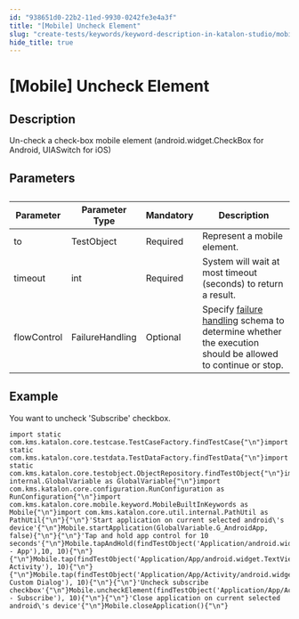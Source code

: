 ```yaml
---
id: "938651d0-22b2-11ed-9930-0242fe3e4a3f"
title: "[Mobile] Uncheck Element"
slug: "create-tests/keywords/keyword-description-in-katalon-studio/mobile-keywords/mobile-uncheck-element"
hide_title: true
---
```


# <a id="id_0" class="anchor_top_offset"/><a id="ariaid-title1" class="anchor_top_offset"/>[Mobile] Uncheck Element


## <a id="id_0__id_1" class="anchor_top_offset"/>Description

              
<p xmlns="http://www.w3.org/1999/xhtml" className="p">Un-check a check-box mobile element (android.widget.CheckBox for   Android, UIASwitch for iOS)</p> 
      

## <a id="id_0__id_2" class="anchor_top_offset"/>Parameters

              
<table xmlns="http://www.w3.org/1999/xhtml" className="table anchor_top_offset" id="id_0__50130202-5fc0-42c1-bbaf-5d075995eca2"><caption /><thead className="thead"><tr className><th className="entry anchor_top_offset" id="id_0__50130202-5fc0-42c1-bbaf-5d075995eca2__entry__1">Parameter</th><th className="entry anchor_top_offset" id="id_0__50130202-5fc0-42c1-bbaf-5d075995eca2__entry__2">Parameter Type</th><th className="entry anchor_top_offset" id="id_0__50130202-5fc0-42c1-bbaf-5d075995eca2__entry__3">Mandatory</th><th className="entry anchor_top_offset" id="id_0__50130202-5fc0-42c1-bbaf-5d075995eca2__entry__4">Description</th></tr></thead><tbody className="tbody"><tr className><td className="entry" headers="id_0__50130202-5fc0-42c1-bbaf-5d075995eca2__entry__1 id_0__50130202-5fc0-42c1-bbaf-5d075995eca2__entry__2 id_0__50130202-5fc0-42c1-bbaf-5d075995eca2__entry__3 id_0__50130202-5fc0-42c1-bbaf-5d075995eca2__entry__4 ">to</td><td className="entry" headers="id_0__50130202-5fc0-42c1-bbaf-5d075995eca2__entry__1 id_0__50130202-5fc0-42c1-bbaf-5d075995eca2__entry__2 id_0__50130202-5fc0-42c1-bbaf-5d075995eca2__entry__3 id_0__50130202-5fc0-42c1-bbaf-5d075995eca2__entry__4 ">TestObject</td><td className="entry" headers="id_0__50130202-5fc0-42c1-bbaf-5d075995eca2__entry__1 id_0__50130202-5fc0-42c1-bbaf-5d075995eca2__entry__2 id_0__50130202-5fc0-42c1-bbaf-5d075995eca2__entry__3 id_0__50130202-5fc0-42c1-bbaf-5d075995eca2__entry__4 ">Required</td><td className="entry" headers="id_0__50130202-5fc0-42c1-bbaf-5d075995eca2__entry__1 id_0__50130202-5fc0-42c1-bbaf-5d075995eca2__entry__2 id_0__50130202-5fc0-42c1-bbaf-5d075995eca2__entry__3 id_0__50130202-5fc0-42c1-bbaf-5d075995eca2__entry__4 ">Represent a mobile element.</td></tr><tr className><td className="entry" headers="id_0__50130202-5fc0-42c1-bbaf-5d075995eca2__entry__1 id_0__50130202-5fc0-42c1-bbaf-5d075995eca2__entry__2 id_0__50130202-5fc0-42c1-bbaf-5d075995eca2__entry__3 id_0__50130202-5fc0-42c1-bbaf-5d075995eca2__entry__4 ">timeout</td><td className="entry" headers="id_0__50130202-5fc0-42c1-bbaf-5d075995eca2__entry__1 id_0__50130202-5fc0-42c1-bbaf-5d075995eca2__entry__2 id_0__50130202-5fc0-42c1-bbaf-5d075995eca2__entry__3 id_0__50130202-5fc0-42c1-bbaf-5d075995eca2__entry__4 ">int</td><td className="entry" headers="id_0__50130202-5fc0-42c1-bbaf-5d075995eca2__entry__1 id_0__50130202-5fc0-42c1-bbaf-5d075995eca2__entry__2 id_0__50130202-5fc0-42c1-bbaf-5d075995eca2__entry__3 id_0__50130202-5fc0-42c1-bbaf-5d075995eca2__entry__4 ">Required</td><td className="entry" headers="id_0__50130202-5fc0-42c1-bbaf-5d075995eca2__entry__1 id_0__50130202-5fc0-42c1-bbaf-5d075995eca2__entry__2 id_0__50130202-5fc0-42c1-bbaf-5d075995eca2__entry__3 id_0__50130202-5fc0-42c1-bbaf-5d075995eca2__entry__4 ">System will wait at most timeout (seconds) to return a         result.</td></tr><tr className><td className="entry" headers="id_0__50130202-5fc0-42c1-bbaf-5d075995eca2__entry__1 id_0__50130202-5fc0-42c1-bbaf-5d075995eca2__entry__2 id_0__50130202-5fc0-42c1-bbaf-5d075995eca2__entry__3 id_0__50130202-5fc0-42c1-bbaf-5d075995eca2__entry__4 ">flowControl</td><td className="entry" headers="id_0__50130202-5fc0-42c1-bbaf-5d075995eca2__entry__1 id_0__50130202-5fc0-42c1-bbaf-5d075995eca2__entry__2 id_0__50130202-5fc0-42c1-bbaf-5d075995eca2__entry__3 id_0__50130202-5fc0-42c1-bbaf-5d075995eca2__entry__4 ">FailureHandling</td><td className="entry" headers="id_0__50130202-5fc0-42c1-bbaf-5d075995eca2__entry__1 id_0__50130202-5fc0-42c1-bbaf-5d075995eca2__entry__2 id_0__50130202-5fc0-42c1-bbaf-5d075995eca2__entry__3 id_0__50130202-5fc0-42c1-bbaf-5d075995eca2__entry__4 ">Optional</td><td className="entry" headers="id_0__50130202-5fc0-42c1-bbaf-5d075995eca2__entry__1 id_0__50130202-5fc0-42c1-bbaf-5d075995eca2__entry__2 id_0__50130202-5fc0-42c1-bbaf-5d075995eca2__entry__3 id_0__50130202-5fc0-42c1-bbaf-5d075995eca2__entry__4 ">Specify <a className="xref" href="/maintain/configure-failure-handling-settings-in-katalon-studio">failure handling</a> schema to         determine whether the execution should be allowed to continue or         stop.</td></tr></tbody></table> 
      

## <a id="id_0__id_3" class="anchor_top_offset"/>Example

              
<p xmlns="http://www.w3.org/1999/xhtml" className="p">You want to uncheck 'Subscribe' checkbox.</p> 
              
<pre xmlns="http://www.w3.org/1999/xhtml" className="pre codeblock"><code>import static com.kms.katalon.core.testcase.TestCaseFactory.findTestCase{"\n"}import static com.kms.katalon.core.testdata.TestDataFactory.findTestData{"\n"}import static com.kms.katalon.core.testobject.ObjectRepository.findTestObject{"\n"}import internal.GlobalVariable as GlobalVariable{"\n"}import com.kms.katalon.core.configuration.RunConfiguration as RunConfiguration{"\n"}import com.kms.katalon.core.mobile.keyword.MobileBuiltInKeywords as Mobile{"\n"}import com.kms.katalon.core.util.internal.PathUtil as PathUtil{"\n"}{"\n"}'Start application on current selected android\'s device'{"\n"}Mobile.startApplication(GlobalVariable.G_AndroidApp, false){"\n"}{"\n"}'Tap and hold app control for 10 seconds'{"\n"}Mobile.tapAndHold(findTestObject('Application/android.widget.TextView - App'),10, 10){"\n"}{"\n"}Mobile.tap(findTestObject('Application/App/android.widget.TextView-Activity'), 10){"\n"}{"\n"}Mobile.tap(findTestObject('Application/App/Activity/android.widget.TextView-Custom Dialog'), 10){"\n"}{"\n"}'Uncheck subscribe checkbox'{"\n"}Mobile.uncheckElement(findTestObject('Application/App/Activity/android.widget.Check - Subscribe'), 10){"\n"}{"\n"}'Close application on current selected android\'s device'{"\n"}Mobile.closeApplication(){"\n"}</code></pre> 
            
